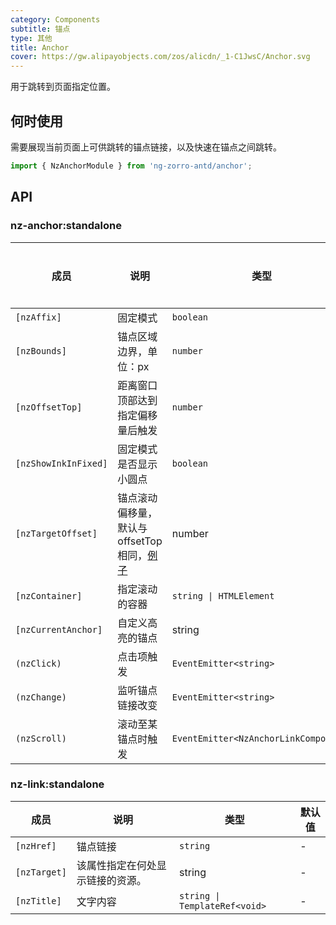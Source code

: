 ```yaml
---
category: Components
subtitle: 锚点
type: 其他
title: Anchor
cover: https://gw.alipayobjects.com/zos/alicdn/_1-C1JwsC/Anchor.svg
---
```


用于跳转到页面指定位置。

## 何时使用

需要展现当前页面上可供跳转的锚点链接，以及快速在锚点之间跳转。

```ts
import { NzAnchorModule } from 'ng-zorro-antd/anchor';
```


## API

### nz-anchor:standalone

| 成员 | 说明 | 类型 | 默认值 | 全局配置 |
| --- | --- | --- | --- | --- |
| `[nzAffix]` | 固定模式 | `boolean` | `true` |
| `[nzBounds]` | 锚点区域边界，单位：px | `number` | `5` | ✅ |
| `[nzOffsetTop]` | 距离窗口顶部达到指定偏移量后触发 | `number` | - | ✅ |
| `[nzShowInkInFixed]` | 固定模式是否显示小圆点 | `boolean` | `false` | ✅ |
| `[nzTargetOffset]` | 锚点滚动偏移量，默认与 offsetTop 相同，[例子](#components-anchor-demo-targetOffset) | number | - |  |
| `[nzContainer]` | 指定滚动的容器 | `string \| HTMLElement` | `window` |
| `[nzCurrentAnchor]` | 自定义高亮的锚点 | string | - |  |
| `(nzClick)` | 点击项触发 | `EventEmitter<string>` | - |
| `(nzChange)` | 监听锚点链接改变 | `EventEmitter<string>` | - |  |
| `(nzScroll)` | 滚动至某锚点时触发 | `EventEmitter<NzAnchorLinkComponent>` | - |

### nz-link:standalone

| 成员 | 说明 | 类型 | 默认值 |
| --- | --- | --- | --- |
| `[nzHref]` | 锚点链接 | `string` | - |
| `[nzTarget]` | 该属性指定在何处显示链接的资源。 | string    | -      |      |
| `[nzTitle]` | 文字内容 | `string \| TemplateRef<void>` | - |
